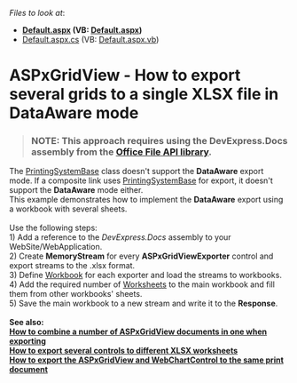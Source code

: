 <!-- default file list -->
*Files to look at*:

* **[Default.aspx](./CS/Default.aspx) (VB: [Default.aspx](./VB/Default.aspx))**
* [Default.aspx.cs](./CS/Default.aspx.cs) (VB: [Default.aspx.vb](./VB/Default.aspx.vb))
<!-- default file list end -->
# ASPxGridView - How to export several grids to a single XLSX file in DataAware mode

> ### **NOTE:** This approach requires using the **DevExpress.Docs** assembly from the [Office File API library](https://docs.devexpress.com/OfficeFileAPI/14911/office-file-api). 

The <a href="https://docs.devexpress.com/CoreLibraries/DevExpress.XtraPrinting.PrintingSystemBase">PrintingSystemBase</a> class doesn't support the <strong>DataAware</strong> export mode. If a composite link uses <a href="https://docs.devexpress.com/CoreLibraries/DevExpress.XtraPrinting.PrintingSystemBase">PrintingSystemBase</a> for export, it doesn't support the <strong>DataAware</strong> mode either.<br>This example demonstrates how to implement the <strong>DataAware</strong> export using a workbook with several sheets.<br><br>Use the following steps:<br>1) Add a reference to the <em>DevExpress.Docs</em> assembly to your WebSite/WebApplication.<br>2) Create <strong>MemoryStream</strong> for every <strong>ASPxGridViewExporter</strong> control and export streams to the .xlsx format.<br>3) Define <a href="https://docs.devexpress.com/OfficeFileAPI/DevExpress.Spreadsheet.Workbook">Workbook</a> for each exporter and load the streams to workbooks.<br>4) Add the required number of <a href="https://docs.devexpress.com/OfficeFileAPI/DevExpress.Spreadsheet.Worksheet">Worksheets</a> to the main workbook and fill them from other workbooks' sheets.<br>5) Save the main workbook to a new stream and write it to the <strong>Response</strong>.<strong><br><br>See also:<br><a href="https://supportcenter.devexpress.com/ticket/details/e1535/how-to-combine-a-number-of-aspxgridview-documents-in-one-when-exporting">How to combine a number of ASPxGridView documents in one when exporting</a><br><a href="https://supportcenter.devexpress.com/ticket/details/e3626/how-to-export-several-controls-to-different-xlsx-worksheets">How to export several controls to different XLSX worksheets</a><br><a href="https://supportcenter.devexpress.com/ticket/details/e2226/how-to-export-the-aspxgridview-and-webchartcontrol-to-the-same-print-document">How to export the ASPxGridView and WebChartControl to the same print document</a><br></strong>

<br/>


